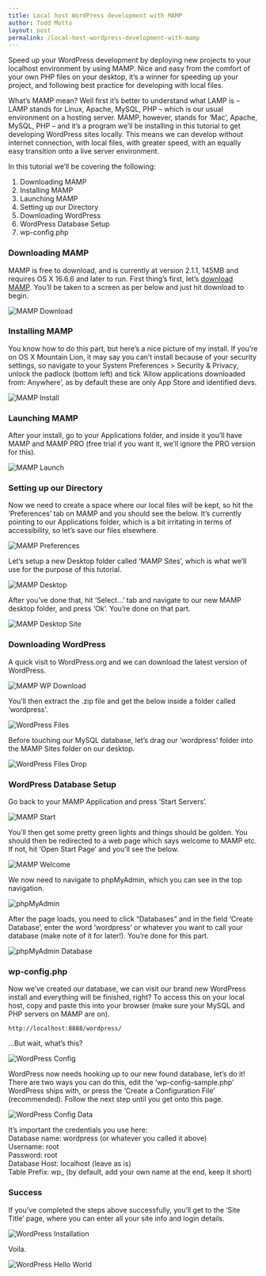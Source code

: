 ```yaml
---
title: Local host WordPress development with MAMP
author: Todd Motto
layout: post
permalink: /local-host-wordpress-development-with-mamp
---
```


Speed up your WordPress development by deploying new projects to your localhost environment by using MAMP. Nice and easy from the comfort of your own PHP files on your desktop, it’s a winner for speeding up your project, and following best practice for developing with local files.

What’s MAMP mean? Well first it’s better to understand what LAMP is – LAMP stands for Linux, Apache, MySQL, PHP – which is our usual environment on a hosting server. MAMP, however, stands for ‘Mac’, Apache, MySQL, PHP – and it’s a program we’ll be installing in this tutorial to get developing WordPress sites locally. This means we can develop without internet connection, with local files, with greater speed, with an equally easy transition onto a live server environment.

In this tutorial we’ll be covering the following:

1.  Downloading MAMP
2.  Installing MAMP
3.  Launching MAMP
4.  Setting up our Directory
5.  Downloading WordPress
6.  WordPress Database Setup
7.  wp-config.php

### Downloading MAMP

MAMP is free to download, and is currently at version 2.1.1, 145MB and requires OS X 16.6.6 and later to run. First thing’s first, let’s [download MAMP][1]. You’ll be taken to a screen as per below and just hit download to begin.

 [1]: //www.mamp.info/en/downloads/

![MAMP Download][2]

 [2]: /img/posts/mamp-download.jpg

### Installing MAMP

You know how to do this part, but here’s a nice picture of my install. If you’re on OS X Mountain Lion, it may say you can’t install because of your security settings, so navigate to your System Preferences > Security & Privacy, unlock the padlock (bottom left) and tick ‘Allow applications downloaded from: Anywhere’, as by default these are only App Store and identified devs.

![MAMP Install][3]

 [3]: /img/posts/installing-mamp.jpg

### Launching MAMP

After your install, go to your Applications folder, and inside it you’ll have MAMP and MAMP PRO (free trial if you want it, we’ll ignore the PRO version for this). 

![MAMP Launch][4]

 [4]: /img/posts/mamp-launch.jpg

### Setting up our Directory

Now we need to create a space where our local files will be kept, so hit the ‘Preferences’ tab on MAMP and you should see the below. It’s currently pointing to our Applications folder, which is a bit irritating in terms of accessibility, so let’s save our files elsewhere.

![MAMP Preferences][5]

 [5]: /img/posts/mamp-preferences.jpg

Let’s setup a new Desktop folder called ‘MAMP Sites’, which is what we’ll use for the purpose of this tutorial.

![MAMP Desktop][6]

 [6]: /img/posts/mamp-desktop.jpg

After you’ve done that, hit ‘Select…’ tab and navigate to our new MAMP desktop folder, and press ‘Ok’. You’re done on that part.

![MAMP Desktop Site][7]

 [7]: /img/posts/mamp-mysite.jpg

### Downloading WordPress

A quick visit to WordPress.org and we can download the latest version of WordPress.

![MAMP WP Download][8]

 [8]: /img/posts/wordpress-download.jpg

You’ll then extract the .zip file and get the below inside a folder called ‘wordpress’.

![WordPress Files][9]

 [9]: /img/posts/wordpress-files.jpg

Before touching our MySQL database, let’s drag our ‘wordpress’ folder into the MAMP Sites folder on our desktop.

![WordPress Files Drop][10]

 [10]: /img/posts/mamp-sites-drop.jpg

### WordPress Database Setup

Go back to your MAMP Application and press ‘Start Servers’.

![MAMP Start][11]

 [11]: /img/posts/mamp-start.jpg

You’ll then get some pretty green lights and things should be golden. You should then be redirected to a web page which says welcome to MAMP etc. If not, hit ‘Open Start Page’ and you’ll see the below.

![MAMP Welcome][12]

 [12]: /img/posts/mamp-welcome.jpg

We now need to navigate to phpMyAdmin, which you can see in the top navigation.

![phpMyAdmin][13]

 [13]: /img/posts/mamp-phpmyadmin.jpg

After the page loads, you need to click “Databases” and in the field ‘Create Database’, enter the word ‘wordpress’ or whatever you want to call your database (make note of it for later!). You’re done for this part.

![phpMyAdmin Database][14]

 [14]: /img/posts/mamp-database.jpg

### wp-config.php

Now we’ve created our database, we can visit our brand new WordPress install and everything will be finished, right? To access this on your local host, copy and paste this into your browser (make sure your MySQL and PHP servers on MAMP are on).

    http://localhost:8888/wordpress/

…But wait, what’s this?

![WordPress Config][15]

 [15]: /img/posts/wp-config.jpg

WordPress now needs hooking up to our new found database, let’s do it! There are two ways you can do this, edit the ‘wp-config-sample.php’ WordPress ships with, or press the ‘Create a Configuration File’ (recommended). Follow the next step until you get onto this page.

![WordPress Config Data][16]

 [16]: /img/posts/wp-data.jpg

It’s important the credentials you use here:  
Database name: wordpress (or whatever you called it above)  
Username: root  
Password: root  
Database Host: localhost (leave as is)  
Table Prefix: wp_ (by default, add your own name at the end, keep it short)

### Success

If you’ve completed the steps above successfully, you’ll get to the ‘Site Title’ page, where you can enter all your site info and login details.

![WordPress Installation][17]

 [17]: /img/posts/mamp-wp-install.jpg

Voila.

![WordPress Hello World][18]

 [18]: /img/posts/mamp-helloworld.jpg